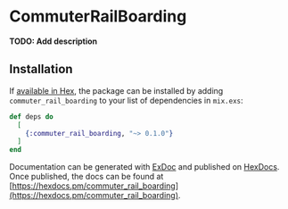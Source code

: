 # CommuterRailBoarding

**TODO: Add description**

## Installation

If [available in Hex](https://hex.pm/docs/publish), the package can be installed
by adding `commuter_rail_boarding` to your list of dependencies in `mix.exs`:

```elixir
def deps do
  [
    {:commuter_rail_boarding, "~> 0.1.0"}
  ]
end
```

Documentation can be generated with [ExDoc](https://github.com/elixir-lang/ex_doc)
and published on [HexDocs](https://hexdocs.pm). Once published, the docs can
be found at [https://hexdocs.pm/commuter_rail_boarding](https://hexdocs.pm/commuter_rail_boarding).

